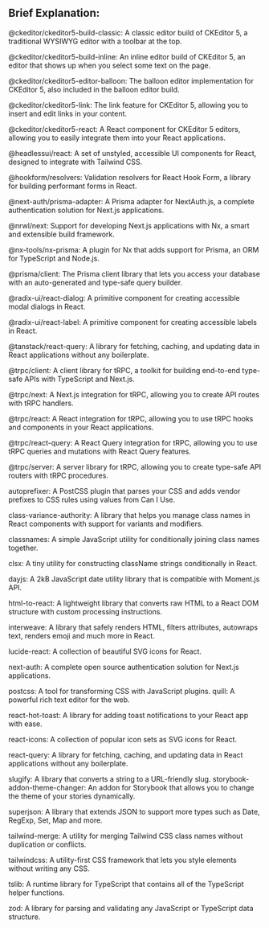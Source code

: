 ## Brief Explanation:

@ckeditor/ckeditor5-build-classic: A classic editor build of CKEditor 5, a traditional WYSIWYG editor with a toolbar at the top.

@ckeditor/ckeditor5-build-inline: An inline editor build of CKEditor 5, an editor that shows up when you select some text on the page.

@ckeditor/ckeditor5-editor-balloon: The balloon editor implementation for CKEditor 5, also included in the balloon editor build.

@ckeditor/ckeditor5-link: The link feature for CKEditor 5, allowing you to insert and edit links in your content.

@ckeditor/ckeditor5-react: A React component for CKEditor 5 editors, allowing you to easily integrate them into your React applications.

@headlessui/react: A set of unstyled, accessible UI components for React, designed to integrate with Tailwind CSS.

@hookform/resolvers: Validation resolvers for React Hook Form, a library for building performant forms in React.

@next-auth/prisma-adapter: A Prisma adapter for NextAuth.js, a complete authentication solution for Next.js applications.

@nrwl/next: Support for developing Next.js applications with Nx, a smart and extensible build framework.

@nx-tools/nx-prisma: A plugin for Nx that adds support for Prisma, an ORM for TypeScript and Node.js.

@prisma/client: The Prisma client library that lets you access your database with an auto-generated and type-safe query builder.

@radix-ui/react-dialog: A primitive component for creating accessible modal dialogs in React.

@radix-ui/react-label: A primitive component for creating accessible labels in React.

@tanstack/react-query: A library for fetching, caching, and updating data in React applications without any boilerplate.

@trpc/client: A client library for tRPC, a toolkit for building end-to-end type-safe APIs with TypeScript and Next.js.

@trpc/next: A Next.js integration for tRPC, allowing you to create API routes with tRPC handlers.

@trpc/react: A React integration for tRPC, allowing you to use tRPC hooks and components in your React applications.

@trpc/react-query: A React Query integration for tRPC, allowing you to use tRPC queries and mutations with React Query features.

@trpc/server: A server library for tRPC, allowing you to create type-safe API routers with tRPC procedures.

autoprefixer: A PostCSS plugin that parses your CSS and adds vendor prefixes to CSS rules using values from Can I Use.

class-variance-authority: A library that helps you manage class names in React components with support for variants and modifiers.

classnames: A simple JavaScript utility for conditionally joining class names together.

clsx: A tiny utility for constructing className strings conditionally in React.

dayjs: A 2kB JavaScript date utility library that is compatible with Moment.js API.

html-to-react: A lightweight library that converts raw HTML to a React DOM structure with custom processing instructions.

interweave: A library that safely renders HTML, filters attributes, autowraps text, renders emoji and much more in React.

lucide-react: A collection of beautiful SVG icons for React.

next-auth: A complete open source authentication solution for Next.js applications.

postcss: A tool for transforming CSS with JavaScript plugins.
quill: A powerful rich text editor for the web.

react-hot-toast: A library for adding toast notifications to your React app with ease.

react-icons: A collection of popular icon sets as SVG icons for React.

react-query: A library for fetching, caching, and updating data in React applications without any boilerplate.

slugify: A library that converts a string to a URL-friendly slug.
storybook-addon-theme-changer: An addon for Storybook that allows you to change the theme of your stories dynamically.

superjson: A library that extends JSON to support more types such as Date, RegExp, Set, Map and more.

tailwind-merge: A utility for merging Tailwind CSS class names without duplication or conflicts.

tailwindcss: A utility-first CSS framework that lets you style elements without writing any CSS.

tslib: A runtime library for TypeScript that contains all of the TypeScript helper functions.

zod: A library for parsing and validating any JavaScript or TypeScript data structure.